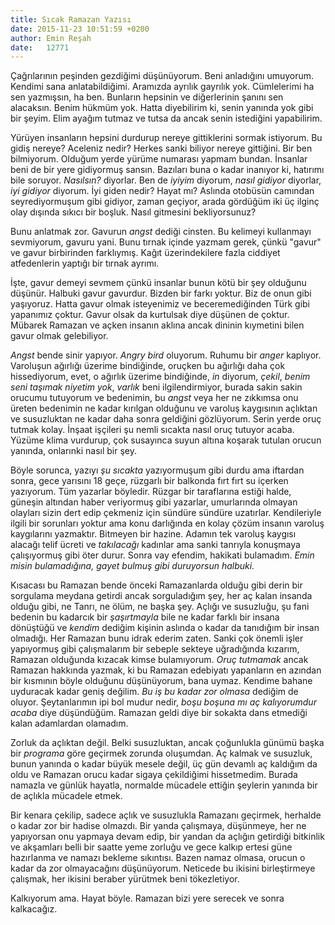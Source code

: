 ```yaml
---
title: Sıcak Ramazan Yazısı
date: 2015-11-23 10:51:59 +0200
author: Emin Reşah
date:   12771
---
```


Çağrılarının peşinden gezdiğimi düşünüyorum. Beni anladığını umuyorum.
Kendimi sana anlatabildiğimi. Aramızda ayrılık gayrılık yok. Cümlelerimi
ha sen yazmışsın, ha ben. Bunların hepsinin ve diğerlerinin şanını sen
alacaksın. Benim hükmüm yok. Hatta diyebilirim ki, senin yanında yok
gibi bir şeyim. Elim ayağım tutmaz ve tutsa da ancak senin istediğini
yapabilirim.

Yürüyen insanların hepsini durdurup nereye gittiklerini sormak
istiyorum. Bu gidiş nereye? Aceleniz nedir? Herkes sanki biliyor nereye
gittiğini. Bir ben bilmiyorum. Olduğum yerde yürüme numarası yapmam
bundan. İnsanlar beni de bir yere gidiyormuş sansın. Bazıları buna o
kadar inanıyor ki, hatırımı bile soruyor. *Nasılsın?* diyorlar. Ben de
*iyiyim* diyorum, *nasıl gidiyor* diyorlar, *iyi gidiyor* diyorum. İyi
giden nedir? Hayat mı? Aslında otobüsün camından seyrediyormuşum gibi
gidiyor, zaman geçiyor, arada gördüğüm iki üç ilginç olay dışında sıkıcı
bir boşluk. Nasıl gitmesini bekliyorsunuz?

Bunu anlatmak zor. Gavurun *angst* dediği cinsten. Bu kelimeyi
kullanmayı sevmiyorum, gavuru yani. Bunu tırnak içinde yazmam gerek,
çünkü "gavur" ve gavur birbirinden farklıymış. Kağıt üzerindekilere
fazla ciddiyet atfedenlerin yaptığı bir tırnak ayrımı.

İşte, gavur demeyi sevmem çünkü insanlar bunun kötü bir şey olduğunu
düşünür. Halbuki gavur gavurdur. Bizden bir farkı yoktur. Biz de onun
gibi yaşıyoruz. Hatta gavur olmak isteyenimiz ve beceremediğinden Türk
gibi yapanımız çoktur. Gavur olsak da kurtulsak diye düşünen de çoktur.
Mübarek Ramazan ve açken insanın aklına ancak dininin kıymetini bilen
gavur olmak gelebiliyor.

*Angst* bende sinir yapıyor. *Angry bird* oluyorum. Ruhumu bir *anger*
kaplıyor. Varoluşun ağırlığı üzerime bindiğinde, oruçken bu ağırlığı
daha çok hissediyorum, evet, o ağırlık üzerime bindiğinde, *in* diyorum,
*çekil*, *benim seni taşımak niyetim yok*, *varlık* beni
ilgilendirmiyor, burada sakin sakin orucumu tutuyorum ve bedenimin, bu
*angst* veya her ne zıkkımsa onu üreten bedenimin ne kadar kırılgan
olduğunu ve varoluş kaygısının açlıktan ve susuzluktan ne kadar daha
sonra geldiğini gözlüyorum. Serin yerde oruç tutmak kolay. İnşaat
işçileri şu nemli sıcakta nasıl oruç tutuyor acaba. Yüzüme klima
vurdurup, çok susayınca suyun altına koşarak tutulan orucun yanında,
onlarınki nasıl bir şey.

Böyle sorunca, yazıyı *şu sıcakta* yazıyormuşum gibi durdu ama iftardan
sonra, gece yarısını 18 geçe, rüzgarlı bir balkonda fırt fırt su içerken
yazıyorum. Tüm yazarlar böyledir. Rüzgar bir taraflarına estiği halde,
güneşin altından haber veriyormuş gibi yazarlar, umurlarında olmayan
olayları sizin dert edip çekmeniz için sündüre sündüre uzatırlar.
Kendileriyle ilgili bir sorunları yoktur ama konu darlığında en kolay
çözüm insanın varoluş kaygılarını yazmaktır. Bitmeyen bir hazine. Adamın
tek varoluş kaygısı alacağı telif ücreti ve *takılacağı* kadınlar ama
sanki tanrıyla konuşmaya çalışıyormuş gibi öter durur. Sonra vay
efendim, hakikati bulamadım. *Emin misin bulamadığına, gayet bulmuş gibi
duruyorsun halbuki.*

Kısacası bu Ramazan bende önceki Ramazanlarda olduğu gibi derin bir sorgulama
meydana getirdi ancak sorguladığım şey, her aç kalan insanda olduğu gibi, ne
Tanrı, ne ölüm, ne başka şey. Açlığı ve susuzluğu, şu fani bedenin bu kadarcık
bir *şaşırtmayla* bile ne kadar farklı bir insana dönüştüğü ve *kendim* dediğim
kişinin aslında o kadar da tanıdığım bir insan olmadığı. Her Ramazan bunu idrak
ederim zaten. Sanki çok önemli işler yapıyormuş gibi çalışmalarım bir sebeple
sekteye uğradığında kızarım, Ramazan olduğunda kızacak kimse bulamıyorum. *Oruç
tutmamak* ancak Ramazan hakkında yazmak, ki bu Ramazan edebiyatı yapanların en
azından bir kısmının böyle olduğunu düşünüyorum, bana uymaz. Kendime bahane
uyduracak kadar geniş değilim.  *Bu iş bu kadar zor olmasa* dediğim de
oluyor. Şeytanlarımın ipi bol mudur nedir, *boşu boşuna mı aç kalıyorumdur
acaba* diye düşündüğüm.  Ramazan geldi diye bir sokakta dans etmediği kalan
adamlardan olamadım.

Zorluk da açlıktan değil. Belki susuzluktan, ancak çoğunlukla günümü
başka bir *programa* göre geçirmek zorunda oluşumdan. Aç kalmak ve
susuzluk, bunun yanında o kadar büyük mesele değil, üç gün devamlı aç
kaldığım da oldu ve Ramazan orucu kadar sigaya çekildiğimi hissetmedim.
Burada namazla ve günlük hayatla, normalde mücadele ettiğin şeylerin
yanında bir de açlıkla mücadele etmek.

Bir kenara çekilip, sadece açlık ve susuzlukla Ramazanı geçirmek,
herhalde o kadar zor bir hadise olmazdı. Bir yanda çalışmaya, düşünmeye,
her ne yapıyorsan onu yapmaya devam edip, bir yandan da açlığın
getirdiği bitkinlik ve akşamları belli bir saatte yeme zorluğu ve gece
kalkıp ertesi güne hazırlanma ve namazı bekleme sıkıntısı. Bazen namaz
olmasa, orucun o kadar da zor olmayacağını düşünüyorum. Neticede bu
ikisini birleştirmeye çalışmak, her ikisini beraber yürütmek beni
tökezletiyor.

Kalkıyorum ama. Hayat böyle. Ramazan bizi yere serecek ve sonra kalkacağız.
